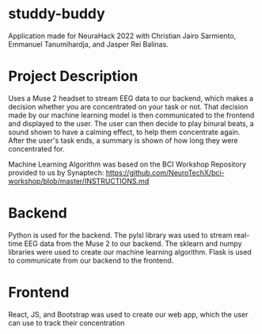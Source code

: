 # studdy-buddy

Application made for NeuraHack 2022 with Christian Jairo Sarmiento, Emmanuel Tanumihardja, and Jasper Rei Balinas.

# Project Description

Uses a Muse 2 headset to stream EEG data to our backend, which makes a decision whether you are concentrated on your task or not. That decision made by our machine learning model is then communicated to the frontend and displayed to the user. The user can then decide to play binural beats, a sound shown to have a calming effect, to help them concentrate again. After the user's task ends, a summary is shown of how long they were concentrated for. 

Machine Learning Algorithm was based on the BCI Workshop Repository provided to us by Synaptech: https://github.com/NeuroTechX/bci-workshop/blob/master/INSTRUCTIONS.md

# Backend

Python is used for the backend. The pylsl library was used to stream real-time EEG data from the Muse 2 to our backend. The sklearn and numpy libraries were used to create our machine learning algorithm. Flask is used to communicate from our backend to the frontend.

# Frontend

React, JS, and Bootstrap was used to create our web app, which the user can use to track their concentration
